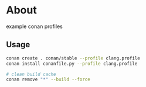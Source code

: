 ﻿# About

example conan profiles

## Usage

```bash
conan create . conan/stable --profile clang.profile
conan install conanfile.py --profile clang.profile

# clean build cache
conan remove "*" --build --force
```
